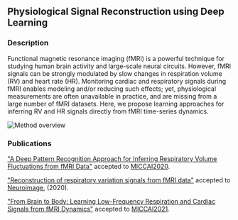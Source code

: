 ## Physiological Signal Reconstruction using Deep Learning
### Description

Functional magnetic resonance imaging (fMRI) is a powerful technique for studying human brain activity and large-scale neural circuits. However, fMRI signals can be strongly modulated by slow changes in respiration volume (RV) and heart rate (HR). Monitoring cardiac and respiratory signals during fMRI enables modeling and/or reducing such effects; yet, physiological measurements are often unavailable in practice, and are missing from a large number of fMRI datasets. Here, we propose learning approaches for inferring RV and HR signals directly from fMRI time-series dynamics. 

![Method overview](signals.jpg)

### Publications
["A Deep Pattern Recognition Approach for Inferring
Respiratory Volume Fluctuations from fMRI Data"](https://link.springer.com/chapter/10.1007/978-3-030-59728-3_42) accepted to [MICCAI2020](https://www.miccai2020.org/en/).

["Reconstruction of respiratory variation signals from fMRI data"](https://doi.org/10.1016/j.neuroimage.2020.117459) accepted to [Neuroimage](https://www.journals.elsevier.com/neuroimage), (2020). 
  
["From Brain to Body: Learning Low-Frequency Respiration and Cardiac Signals from fMRI Dynamics"](https://link.springer.com/chapter/10.1007/978-3-030-87234-2_52) accepted to [MICCAI2021](https://www.miccai2021.org/en/). 
